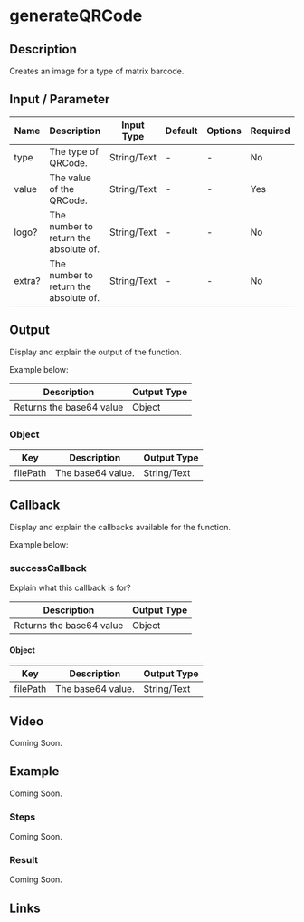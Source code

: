 # generateQRCode

## Description

Creates an image for a type of matrix barcode. 

## Input / Parameter

| Name | Description | Input Type | Default | Options | Required |
| ------ | ------ | ------ | ------ | ------ | ------ |
| type | The type of QRCode. | String/Text | - | - | No |
| value | The value of the QRCode. | String/Text | - | - | Yes |
| logo? | The number to return the absolute of. | String/Text | - | - | No |
| extra? | The number to return the absolute of. | String/Text | - | - | No |

## Output

Display and explain the output of the function.

Example below:

| Description | Output Type |
| ------ | ------ |
| Returns the base64 value | Object |

### Object

| Key | Description | Output Type |
| ------ | ------ | ------ |
| filePath | The base64 value. | String/Text |

## Callback

Display and explain the callbacks available for the function.

Example below:

### successCallback

Explain what this callback is for?
<!-- A successCallback is executed when a function runs successfully. It takes the result returned by the function as its parameter. ? -->

| Description | Output Type |
| ------ | ------ |
| Returns the base64 value | Object |

#### Object

| Key | Description | Output Type |
| ------ | ------ | ------ |
| filePath | The base64 value. | String/Text |

## Video

Coming Soon.

<!-- Format: [![Video]({image-path}?raw=true)]({url-link}) -->

## Example

Coming Soon.

<!-- Share a scenario, like a user requirements. -->

### Steps

Coming Soon.

<!-- Show the steps and share some screenshots.

1. .....

Format: ![]({image-path}?raw=true) -->

### Result

Coming Soon.

<!-- Explain the output.

Format: ![]({image-path}?raw=true) -->

## Links